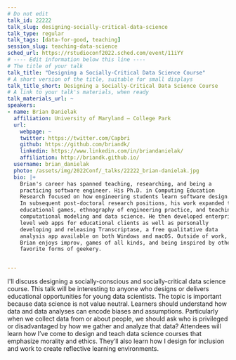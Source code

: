 ```yaml
---
# Do not edit
talk_id: 22222
talk_slug: designing-socially-critical-data-science
talk_type: regular
talk_tags: [data-for-good, teaching]
session_slug: teaching-data-science
sched_url: https://rstudioconf2022.sched.com/event/11iYY
# ---- Edit information below this line ----
# The title of your talk
talk_title: "Designing a Socially-Critical Data Science Course"
# A short version of the title, suitable for small displays
talk_title_short: Designing a Socially-Critical Data Science Course
# A link to your talk's materials, when ready
talk_materials_url: ~
speakers:
- name: Brian Danielak
  affiliation: University of Maryland – College Park
  url:
    webpage: ~
    twitter: https://twitter.com/Capbri
    github: https://github.com/briandk/
    linkedin: https://www.linkedin.com/in/briandanielak/
    affiliation: http://briandk.github.io/
  username: brian_danielak
  photo: /assets/img/2022Conf/_talks/22222_brian-danielak.jpg
  bio: |+
    Brian's career has spanned teaching, researching, and being a
    practicing software engineer. His Ph.D. in Computing Education
    Research focused on how engineering students learn software design.
    In subsequent post-doctoral research positions, his work expanded to
    educational games, ethnography of engineering practice, and teaching
    computational modeling and data science. He then developed enterprise
    level web apps for educational clients as well as personally
    developing and releasing Transcriptase, a free qualitative data
    analysis app available on both Windows and macOS. Outside of work,
    Brian enjoys improv, games of all kinds, and being inspired by others’
    favorite forms of geekery.


---
```


<!-- ABSTRACT ----
Please write abstract below. You may use simple markdown (links, code style, bold, italics)
-->

I'll discuss designing a socially-conscious and socially-critical data science
course. This talk will be interesting to anyone who designs or delivers
educational opportunities for young data scientists. The topic is important
because data science is not value neutral. Learners should understand how
data and data analyses can encode biases and assumptions. Particularly when
we collect data from or about people, we should ask who is privileged or
disadvantaged by how we gather and analyze that data? Attendees will learn
how I’ve come to design and teach data science courses that emphasize morality
and ethics. They’ll also learn how I design for inclusion and work to create
reflective learning environments.
